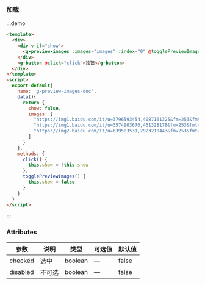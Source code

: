### 加载

:::demo
```html
<template>
  <div>
    <div v-if="show">
      <g-preview-images :images="images" :index="0" @togglePreviewImages="togglePreviewImages"/>
    </div>
    <g-button @click="click">按钮</g-button>
  </div>
</template>
<script>
  export default{
    name: 'g-preview-images-doc',
    data(){
      return {
        show: false,
        images: [
          "https://img1.baidu.com/it/u=3796593454,4087161325&fm=253&fmt=auto&app=138&f=JPEG?w=889&h=500",
          "https://img1.baidu.com/it/u=3574903676,461328178&fm=253&fmt=auto&app=138&f=JPEG?w=1037&h=500",
          "https://img2.baidu.com/it/u=639503531,2923210443&fm=253&fmt=auto&app=138&f=JPEG?w=499&h=240"
        ]
      }
    },
    methods: {
      click() {
        this.show = !this.show
      },
      togglePreviewImages() {
        this.show = false
      }
    }
  }
</script>

```
:::

### Attributes
| 参数      | 说明          | 类型      | 可选值                           | 默认值  |
|---------- |-------------- |---------- |--------------------------------  |-------- |
| checked   | 选中          | boolean | — | false |
| disabled  |  不可选       | boolean | — | false |